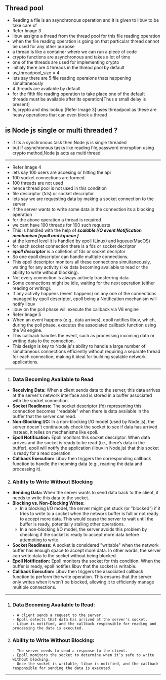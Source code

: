 ## Thread pool
* Reading a file is an asynchronous operation and it is given to libuv to be take care of
* Refer Image 3
* libuv assigns a thread from the thread pool for this file reading operation
* when the file reading operation is going on that particular thread cannot be used for any other purpose
* a thread is like a container where we can run a piece of code
* crypto functions are asynchronous and takes a lot of time
* one of the threads are used for implementing crypto
* initialy there are 4 threads in the thread pool by default
* uv_threadpool_size = 4
* lets say there are 5 file reading operaions thats happening simultaneously
* 4 threads are available by default
* for the fifth file reading operation to take place one of the default threads must be available after its operation[Thus a small delay is present]
* fs,crypto and dns.lookup [Refer Image 3] uses threadpool as these are heavy operations that can even block a thread
## is Node js single or multi threaded ?
* if its a synchronous task then Node js is single threaded
* but if asynchronous tasks like reading file,password encryption using crypto method,Node js acts as multi thread
---
* Refer Image 4
* lets say 100 users are accesing or hitting the api
* 100 socket connections are formed
* 100 threads are not used 
* hence thread pool is not used in this condition
* file descriptor (fds) or socket descriptor
* lets say we are requesting data by making a socket connection to the server
* if the server wants to write some data in the connection its a blocking operation
* for the above operation a thread is required
* we cant have 100 threads for 100 such requests
* This is handled with the help of ***scalable I/O event Notification mechanism [epoll and kqueue ]***
* at the kernel level it is handled by epoll (Linux) and kqueue(MacOS)
* for each socket connection there is a fds or socket decriptor
* ***epoll descriptor*** is a colletion of fds or socket decriptor
* So one epoll descriptor can handle multiple connections.
* This epoll descriptor monitors all these connections simultaneously, waiting for any activity (like data becoming available to read or the ability to write without blocking).
* Not every connection is always actively transferring data. 
* Some connections might be idle, waiting for the next operation (either reading or writing).
* If any activity happens (event happens) on any one of the connections managed by epoll descriptor, epoll being a Notification mechanism  will notify libuv 
* libuv on the poll phase will execute the callback via V8 engine
* Refer Image 5
* When an event happens (e.g., data arrives), epoll notifies libuv, which, during the poll phase, executes the associated callback function using the V8 engine. 
* This callback handles the event, such as processing incoming data or writing data to the connection.
* This design is key to Node.js's ability to handle a large number of simultaneous connections efficiently without requiring a separate thread for each connection, making it ideal for building scalable network applications.
---
1. ### Data Becoming Available to Read
 - **Receiving Data:** When a client sends data to the server, this data arrives at the server's network interface and is stored in a buffer associated with the socket connection.
 - **Socket Readiness:** The socket descriptor (fd) representing this connection becomes "readable" when there is data available in the buffer that the server can read.
 - **Non-Blocking I/O:** In a non-blocking I/O model (used by Node.js), the server doesn't continuously check the socket to see if data has arrived. Instead, it relies on mechanisms like epoll.
 - **Epoll Notification:** Epoll monitors this socket descriptor. When data arrives and the socket is ready to be read (i.e., there’s data in the buffer), epoll will notify the application (libuv in Node.js) that this socket is ready for a read operation.
 - **Callback Execution:** Libuv then triggers the corresponding callback function to handle the incoming data (e.g., reading the data and processing it).
2. ### Ability to Write Without Blocking
 - **Sending Data:** When the server wants to send data back to the client, it needs to write this data to the socket.
 - **Blocking vs. Non-Blocking Writes:**
     * In a blocking I/O model, the server might get stuck (or "blocked") if it tries to write to a socket when the network buffer is full or not ready to accept more data. This would cause the server to wait until the buffer is ready, potentially stalling other operations.
     * In a non-blocking I/O model, the server avoids this problem by checking if the socket is ready to accept more data before attempting to write.
 - **Socket Readiness:** A socket is considered "writable" when the network buffer has enough space to accept more data. In other words, the server can write data to the socket without being blocked.
 - **Epoll Notification:** Epoll monitors the socket for this condition. When the buffer is ready, epoll notifies libuv that the socket is writable.
 - **Callback Execution:** Libuv then triggers the associated callback function to perform the write operation. This ensures that the server only writes when it won’t be blocked, allowing it to efficiently manage multiple connections.
---
1. ### Data Becoming Available to Read:
       - A client sends a request to the server.
       - Epoll detects that data has arrived at the server's socket.
       - Libuv is notified, and the callback responsible for reading and processing the data is executed.

2. ### Ability to Write Without Blocking:
       - The server needs to send a response to the client.
       - Epoll monitors the socket to determine when it’s safe to write without blocking.
       - Once the socket is writable, libuv is notified, and the callback responsible for sending the data is executed.
---

